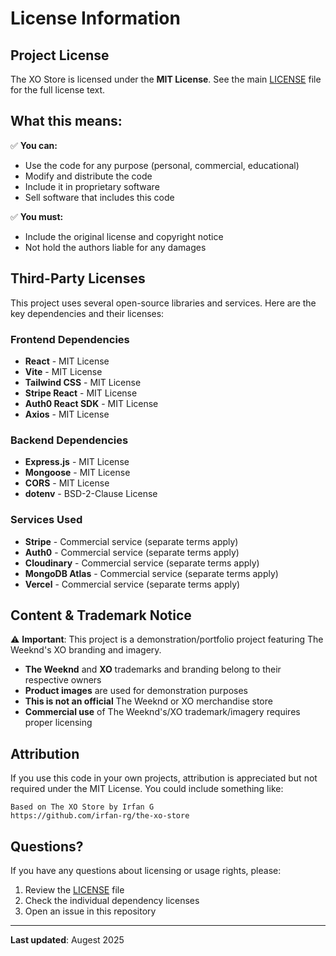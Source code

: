# License Information

## Project License

The XO Store is licensed under the **MIT License**. See the main [LICENSE](../LICENSE) file for the full license text.

## What this means:

✅ **You can:**
- Use the code for any purpose (personal, commercial, educational)
- Modify and distribute the code
- Include it in proprietary software
- Sell software that includes this code

✅ **You must:**
- Include the original license and copyright notice
- Not hold the authors liable for any damages

## Third-Party Licenses

This project uses several open-source libraries and services. Here are the key dependencies and their licenses:

### Frontend Dependencies
- **React** - MIT License
- **Vite** - MIT License  
- **Tailwind CSS** - MIT License
- **Stripe React** - MIT License
- **Auth0 React SDK** - MIT License
- **Axios** - MIT License

### Backend Dependencies
- **Express.js** - MIT License
- **Mongoose** - MIT License
- **CORS** - MIT License
- **dotenv** - BSD-2-Clause License

### Services Used
- **Stripe** - Commercial service (separate terms apply)
- **Auth0** - Commercial service (separate terms apply)
- **Cloudinary** - Commercial service (separate terms apply)
- **MongoDB Atlas** - Commercial service (separate terms apply)
- **Vercel** - Commercial service (separate terms apply)

## Content & Trademark Notice

⚠️ **Important**: This project is a demonstration/portfolio project featuring The Weeknd's XO branding and imagery.

- **The Weeknd** and **XO** trademarks and branding belong to their respective owners
- **Product images** are used for demonstration purposes
- **This is not an official** The Weeknd or XO merchandise store
- **Commercial use** of The Weeknd's/XO trademark/imagery requires proper licensing

## Attribution

If you use this code in your own projects, attribution is appreciated but not required under the MIT License. You could include something like:

```
Based on The XO Store by Irfan G
https://github.com/irfan-rg/the-xo-store
```

## Questions?

If you have any questions about licensing or usage rights, please:
1. Review the [LICENSE](../LICENSE) file
2. Check the individual dependency licenses
3. Open an issue in this repository

---

**Last updated**: Augest 2025
